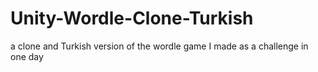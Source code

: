# Unity-Wordle-Clone-Turkish
a clone and Turkish version of the wordle game I made as a challenge in one day
